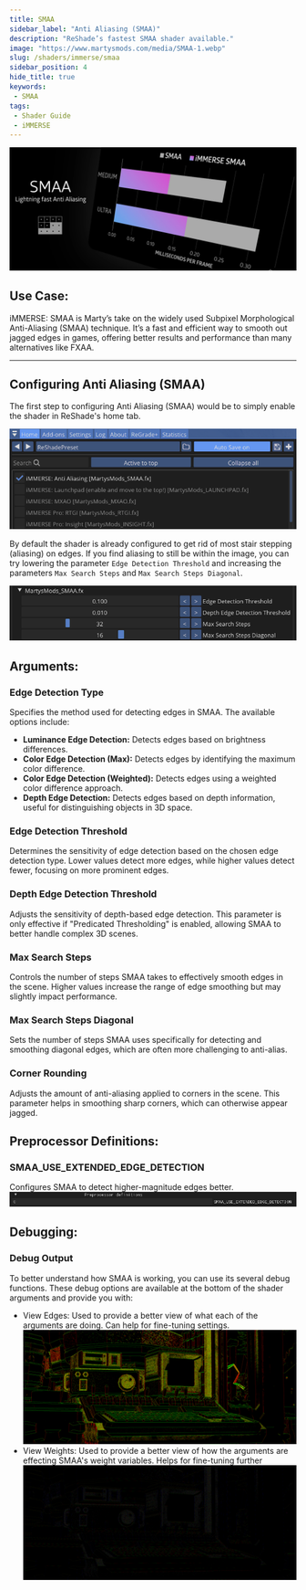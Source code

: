 ```yaml
---
title: SMAA
sidebar_label: "Anti Aliasing (SMAA)"
description: "ReShade’s fastest SMAA shader available."
image: "https://www.martysmods.com/media/SMAA-1.webp"
slug: /shaders/immerse/smaa
sidebar_position: 4
hide_title: true
keywords: 
 - SMAA
tags:
 - Shader Guide
 - iMMERSE
---
```


![SMAAHeader](./images/smaaheader.webp)

## Use Case:

iMMERSE: SMAA is Marty’s take on the widely used Subpixel Morphological Anti-Aliasing (SMAA) technique. It’s a fast and efficient way to smooth out jagged edges in games, offering better results and performance than many alternatives like FXAA.

---

## Configuring Anti Aliasing (SMAA)
The first step to configuring Anti Aliasing (SMAA) would be to simply enable the shader in ReShade's home tab.

![SMAA Home Tab Enabled](./images/smaahometabenabled.webp)

By default the shader is already configured to get rid of most stair stepping (aliasing) on edges. If you find aliasing to still be within the image, you can try lowering the parameter `Edge Detection Threshold` and increasing the parameters `Max Search Steps` and `Max Search Steps Diagonal`.

![SMAA Settings Change](./images/configuresettingsguide.webp)

## Arguments:

### Edge Detection Type
Specifies the method used for detecting edges in SMAA. The available options include:
 - **Luminance Edge Detection:** Detects edges based on brightness differences.
 - **Color Edge Detection (Max):** Detects edges by identifying the maximum color difference.
 - **Color Edge Detection (Weighted):** Detects edges using a weighted color difference approach.
 - **Depth Edge Detection:** Detects edges based on depth information, useful for distinguishing objects in 3D space.

### Edge Detection Threshold
Determines the sensitivity of edge detection based on the chosen edge detection type. Lower values detect more edges, while higher values detect fewer, focusing on more prominent edges.

### Depth Edge Detection Threshold
Adjusts the sensitivity of depth-based edge detection. This parameter is only effective if "Predicated Thresholding" is enabled, allowing SMAA to better handle complex 3D scenes.

### Max Search Steps
Controls the number of steps SMAA takes to effectively smooth edges in the scene. Higher values increase the range of edge smoothing but may slightly impact performance.

### Max Search Steps Diagonal
Sets the number of steps SMAA uses specifically for detecting and smoothing diagonal edges, which are often more challenging to anti-alias.

### Corner Rounding
Adjusts the amount of anti-aliasing applied to corners in the scene. This parameter helps in smoothing sharp corners, which can otherwise appear jagged.

## Preprocessor Definitions:

### SMAA_USE_EXTENDED_EDGE_DETECTION
Configures SMAA to detect higher-magnitude edges better.
![SMAAPreprocessorDefinitions](./images/smaapreprodef.webp)

## Debugging:

### Debug Output
To better understand how SMAA is working, you can use its several debug functions. These debug options are available at the bottom of the shader arguments and provide you with:

 - View Edges: Used to provide a better view of what each of the arguments are doing. Can help for fine-tuning settings.
 ![ViewEdgesDebug](./images/smaaviewedges.webp)
 - View Weights: Used to provide a better view of how the arguments are effecting SMAA's weight variables. Helps for fine-tuning further
 ![ViewWeightsDebug](./images/smaaviewweights.webp)